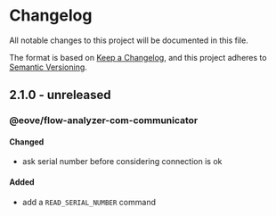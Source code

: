# Changelog

All notable changes to this project will be documented in this file.

The format is based on [Keep a Changelog](https://keepachangelog.com/en/1.0.0/),
and this project adheres to [Semantic Versioning](https://semver.org/spec/v2.0.0.html).

## 2.1.0 - unreleased

### @eove/flow-analyzer-com-communicator

#### Changed

- ask serial number before considering connection is ok

#### Added

- add a `READ_SERIAL_NUMBER` command

